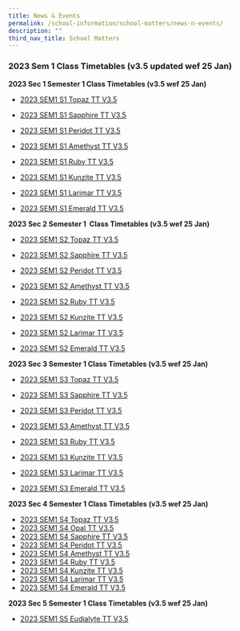 ```yaml
---
title: News & Events
permalink: /school-information/school-matters/news-n-events/
description: ""
third_nav_title: School Matters
---
```

### 2023 Sem 1 Class Timetables (v3.5 updated wef 25 Jan)

**2023 Sec 1 Semester 1 Class Timetables (v3.5 wef 25 Jan)**


*   [2023 SEM1 S1 Topaz TT V3.5](/files/2023%20SEM1%20S1T%20TT.pdf)  
    
*   [2023 SEM1 S1 Sapphire TT V3.5](/files/2023%20SEM1%20S1S%20TT.pdf)  
    
*   [2023 SEM1 S1 Peridot TT V3.5](/files/2023%20SEM1%20S1P%20TT.pdf)  
    
*   [2023 SEM1 S1 Amethyst TT V3.5](/files/2023%20SEM1%20S1A%20TT.pdf)  
    
*   [2023 SEM1 S1 Ruby TT V3.5](/files/2023%20SEM1%20S1R%20TT.pdf)  
    
*   [2023 SEM1 S1 Kunzite TT V3.5](/files/2023%20SEM1%20S1K%20TT.pdf)  
    
*   [2023 SEM1 S1 Larimar TT V3.5](/files/2023%20SEM1%20S1L%20TT.pdf)  
    
*   [2023 SEM1 S1 Emerald TT V3.5](/files/2023%20SEM1%20S1E%20TT.pdf)

**2023 Sec 2 Semester 1  Class Timetables (v3.5 wef 25 Jan)**  

*   [2023 SEM1 S2 Topaz TT V3.5](/files/2023%20SEM1%20S2T%20TT.pdf)  
    
*   [2023 SEM1 S2 Sapphire TT V3.5](/files/2023%20SEM1%20S2S%20TT.pdf)  
    
*   [2023 SEM1 S2 Peridot TT V3.5](/files/2023%20SEM1%20S2P.pdf)  
    
*   [2023 SEM1 S2 Amethyst TT V3.5](/files/2023%20SEM1%20S2A%20TT.pdf)  
    
*   [2023 SEM1 S2 Ruby TT V3.5](/files/2023%20SEM1%20S2R%20TT.pdf)  
    
*   [2023 SEM1 S2 Kunzite TT V3.5](/files/2023%20SEM1%20S2K%20TT.pdf)  
    
*   [2023 SEM1 S2 Larimar TT V3.5](/files/2023%20SEM1%20S2L%20TT.pdf)  
    
*   [2023 SEM1 S2 Emerald TT V3.5](/files/2023%20SEM1%20S2E%20TT.pdf)

**2023 Sec 3 Semester 1 Class Timetables (v3.5 wef 25 Jan)**  

*   [2023 SEM1 S3 Topaz TT V3.5](/files/2023%20SEM1%20S3T%20TT.pdf)  
    
*   [2023 SEM1 S3 Sapphire TT V3.5](/files/2023%20SEM1%20S3S%20TT.pdf)  
    
*   [2023 SEM1 S3 Peridot TT V3.5](/files/2023%20SEM1%20S3P.pdf)  
    
*   [2023 SEM1 S3 Amethyst TT V3.5](/files/2023%20SEM1%20S3A%20TT.pdf)  
    
*   [2023 SEM1 S3 Ruby TT V3.5](/files/2023%20SEM1%20S3R%20TT.pdf)  
    
*   [2023 SEM1 S3 Kunzite TT V3.5](/files/2023%20SEM1%20S3K%20TT.pdf)  
    
*   [2023 SEM1 S3 Larimar TT V3.5](/files/2023%20SEM1%20S3L%20TT.pdf)  
    
*   [2023 SEM1 S3 Emerald TT V3.5](/files/2023%20SEM1%20S3E%20TT.pdf)

**2023 Sec 4 Semester 1 Class Timetables (v3.5 wef 25 Jan)**

*   [2023 SEM1 S4 Topaz TT V3.5](/files/2023%20SEM1%20S4T%20TT.pdf)
*   [2023 SEM1 S4 Opal TT V3.5](/files/2023%20SEM1%20S4O%20TT.pdf)
*   [2023 SEM1 S4 Sapphire TT V3.5](/files/2023%20SEM1%20S4S%20TT.pdf)
*   [2023 SEM1 S4 Peridot TT V3.5](/files/2023%20SEM1%20S4P%20TT.pdf)
*   [2023 SEM1 S4 Amethyst TT V3.5](/files/2023%20SEM1%20S4A%20TT.pdf)
*   [2023 SEM1 S4 Ruby TT V3.5](/files/2023%20SEM1%20S4R%20TT.pdf)
*   [2023 SEM1 S4 Kunzite TT V3.5](/files/2023%20SEM1%20S4K%20TT.pdf)
*   [2023 SEM1 S4 Larimar TT V3.5](/files/2023%20SEM1%20S4L%20TT.pdf)
*   [2023 SEM1 S4 Emerald TT V3.5](/files/2023%20SEM1%20S4E%20TT.pdf)  
    

**2023 Sec 5 Semester 1 Class Timetables (v3.5 wef 25 Jan)**  

*   [2023 SEM1 S5 Eudialyte TT V3.5](/files/2023%20SEM1%20S5E%20TT.pdf)
